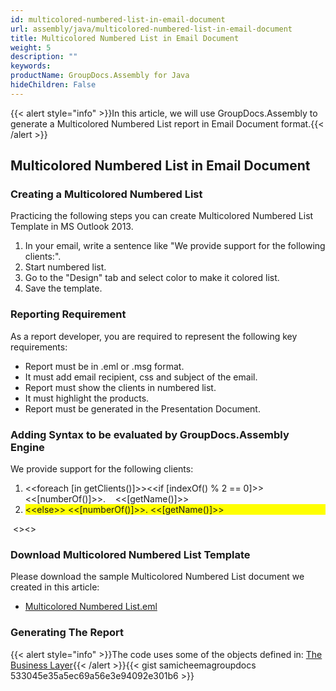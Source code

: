 ```yaml
---
id: multicolored-numbered-list-in-email-document
url: assembly/java/multicolored-numbered-list-in-email-document
title: Multicolored Numbered List in Email Document
weight: 5
description: ""
keywords: 
productName: GroupDocs.Assembly for Java
hideChildren: False
---
```

{{< alert style="info" >}}In this article, we will use GroupDocs.Assembly to generate a Multicolored Numbered List report in Email Document format.{{< /alert >}}

## Multicolored Numbered List in Email Document

### Creating a Multicolored Numbered List

Practicing the following steps you can create Multicolored Numbered List Template in MS Outlook 2013.

1.  In your email, write a sentence like "We provide support for the following clients:".
2.  Start numbered list.
3.  Go to the "Design" tab and select color to make it colored list.
4.  Save the template.

### Reporting Requirement

As a report developer, you are required to represent the following key requirements:

*   Report must be in .eml or .msg format.
*   It must add email recipient, css and subject of the email.
*   Report must show the clients in numbered list.
*   It must highlight the products.
*   Report must be generated in the Presentation Document.

### Adding Syntax to be evaluated by GroupDocs.Assembly Engine

We provide support for the following clients:

<ol>
<li>&lt;&lt;foreach [in getClients()]>>&lt;&lt;if [indexOf() % 2 == 0]>>      &lt;&lt;[numberOf()]>>.    &lt;&lt;[getName()]>></li>
<li style="background-color: #ffff00">&lt;&lt;else>>      &lt;&lt;[numberOf()]>>.   &lt;&lt;[getName()]>></li>
</ol>

​		<</if>><</foreach>>

### Download Multicolored Numbered List Template

Please download the sample Multicolored Numbered List document we created in this article:

*   [Multicolored Numbered List.eml](https://raw.githubusercontent.com/groupdocs-assembly/GroupDocs.Assembly-for-Java/master/Examples/GroupDocs.Assembly.Examples.Java/Data/Storage/Email%20Templates/Bulleted%20List.eml?raw=true)

### Generating The Report

{{< alert style="info" >}}The code uses some of the objects defined in: [The Business Layer](https://docs.groupdocs.com/assembly/java/the-business-layer/){{< /alert >}}{{< gist samicheemagroupdocs 533045e35a5ec69a56e3e94092e301b6 >}}


